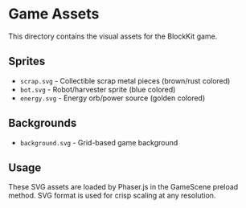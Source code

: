 # Game Assets

This directory contains the visual assets for the BlockKit game.

## Sprites

- `scrap.svg` - Collectible scrap metal pieces (brown/rust colored)
- `bot.svg` - Robot/harvester sprite (blue colored)
- `energy.svg` - Energy orb/power source (golden colored)

## Backgrounds

- `background.svg` - Grid-based game background

## Usage

These SVG assets are loaded by Phaser.js in the GameScene preload method. SVG format is used for crisp scaling at any resolution.